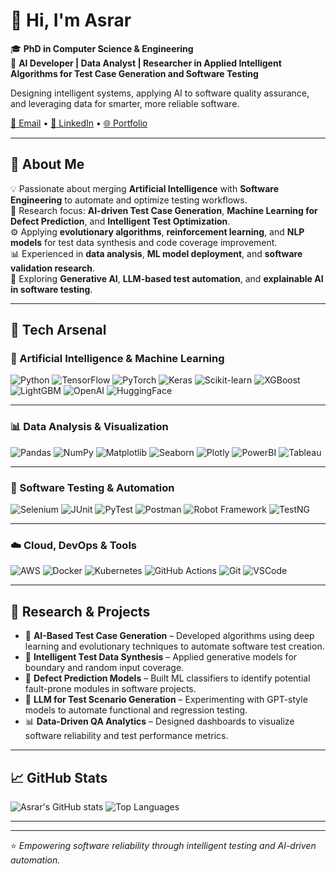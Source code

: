 # 👋 Hi, I'm Asrar 

🎓 **PhD in Computer Science & Engineering**  
🤖 **AI Developer | Data Analyst | Researcher in Applied Intelligent Algorithms for Test Case Generation and Software Testing**

Designing intelligent systems, applying AI to software quality assurance, and leveraging data for smarter, more reliable software.

[📧 Email](mailto:asrar.a.qassem@gmail.com) • [🔗 LinkedIn]() • [🌐 Portfolio]()

---

## 🧠 About Me
💡 Passionate about merging **Artificial Intelligence** with **Software Engineering** to automate and optimize testing workflows.  
🧩 Research focus: **AI-driven Test Case Generation**, **Machine Learning for Defect Prediction**, and **Intelligent Test Optimization**.  
⚙️ Applying **evolutionary algorithms**, **reinforcement learning**, and **NLP models** for test data synthesis and code coverage improvement.  
📊 Experienced in **data analysis**, **ML model deployment**, and **software validation research**.  
🚀 Exploring **Generative AI**, **LLM-based test automation**, and **explainable AI in software testing**.

---

## 🧰 Tech Arsenal

### 🧠 Artificial Intelligence & Machine Learning  
![Python](https://img.shields.io/badge/Code-Python-blue?style=flat-square)
![TensorFlow](https://img.shields.io/badge/Framework-TensorFlow-orange?style=flat-square)
![PyTorch](https://img.shields.io/badge/Framework-PyTorch-red?style=flat-square)
![Keras](https://img.shields.io/badge/Framework-Keras-D00000?style=flat-square)
![Scikit-learn](https://img.shields.io/badge/Library-Scikit--learn-yellow?style=flat-square)
![XGBoost](https://img.shields.io/badge/Library-XGBoost-brightgreen?style=flat-square)
![LightGBM](https://img.shields.io/badge/Library-LightGBM-lightgreen?style=flat-square)
![OpenAI](https://img.shields.io/badge/API-OpenAI-black?style=flat-square)
![HuggingFace](https://img.shields.io/badge/NLP-HuggingFace-ffcc00?style=flat-square)

---

### 📊 Data Analysis & Visualization  
![Pandas](https://img.shields.io/badge/Library-Pandas-green?style=flat-square)
![NumPy](https://img.shields.io/badge/Library-NumPy-blue?style=flat-square)
![Matplotlib](https://img.shields.io/badge/Library-Matplotlib-orange?style=flat-square)
![Seaborn](https://img.shields.io/badge/Library-Seaborn-cyan?style=flat-square)
![Plotly](https://img.shields.io/badge/Library-Plotly-blueviolet?style=flat-square)
![PowerBI](https://img.shields.io/badge/Tool-PowerBI-yellow?style=flat-square)
![Tableau](https://img.shields.io/badge/Tool-Tableau-blue?style=flat-square)

---

### 🧪 Software Testing & Automation  
![Selenium](https://img.shields.io/badge/Testing-Selenium-lightgrey?style=flat-square)
![JUnit](https://img.shields.io/badge/Testing-JUnit-green?style=flat-square)
![PyTest](https://img.shields.io/badge/Testing-PyTest-blue?style=flat-square)
![Postman](https://img.shields.io/badge/API-Postman-orange?style=flat-square)
![Robot Framework](https://img.shields.io/badge/Framework-RobotFramework-red?style=flat-square)
![TestNG](https://img.shields.io/badge/Testing-TestNG-brightgreen?style=flat-square)

---

### ☁️ Cloud, DevOps & Tools  
![AWS](https://img.shields.io/badge/Cloud-AWS-orange?style=flat-square)
![Docker](https://img.shields.io/badge/DevOps-Docker-blue?style=flat-square)
![Kubernetes](https://img.shields.io/badge/Container-Kubernetes-326ce5?style=flat-square)
![GitHub Actions](https://img.shields.io/badge/CI/CD-GitHub_Actions-black?style=flat-square)
![Git](https://img.shields.io/badge/Version-Git-lightgrey?style=flat-square)
![VSCode](https://img.shields.io/badge/IDE-VSCode-007ACC?style=flat-square)


---

## 🧩 Research & Projects
- 🤖 **AI-Based Test Case Generation** – Developed algorithms using deep learning and evolutionary techniques to automate software test creation.  
- 🧠 **Intelligent Test Data Synthesis** – Applied generative models for boundary and random input coverage.  
- 🧮 **Defect Prediction Models** – Built ML classifiers to identify potential fault-prone modules in software projects.  
- 🧰 **LLM for Test Scenario Generation** – Experimenting with GPT-style models to automate functional and regression testing.  
- 📊 **Data-Driven QA Analytics** – Designed dashboards to visualize software reliability and test performance metrics.

---

## 📈 GitHub Stats
![Asrar's GitHub stats](https://github-readme-stats.vercel.app/api?username=AsrarQassem&show_icons=true&theme=tokyonight)
![Top Languages](https://github-readme-stats.vercel.app/api/top-langs/?username=AsrarQassem&layout=compact&theme=tokyonight)

---

<!--

## 📫 Connect With Me
[![LinkedIn](https://img.shields.io/badge/LinkedIn-Connect-blue?style=flat-square&logo=linkedin)](https://linkedin.com/in/yourprofile)
[![Google Scholar](https://img.shields.io/badge/Google_Scholar-View-blue?style=flat-square&logo=googlescholar)](https://scholar.google.com/citations?user=YourID)
[![Portfolio](https://img.shields.io/badge/Portfolio-Visit-green?style=flat-square&logo=googlechrome)](https://yourwebsite.com)

-->
---

⭐ *Empowering software reliability through intelligent testing and AI-driven automation.*
